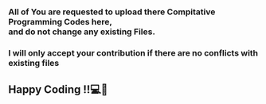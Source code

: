 <h3><p>All of You are requested to upload there Compitative Programming Codes here,<br> and do not change any existing Files.</p></h3>
<h3><p><b>I will only accept your contribution if there are no conflicts with existing files</b></p></h3>
<h2>Happy Coding !!💻🥳</h2>
